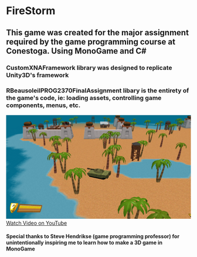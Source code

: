 # FireStorm
## This game was created for the major assignment required by the game programming course at Conestoga. Using MonoGame and C#
### CustomXNAFramework library was designed to replicate Unity3D's framework
### RBeausoleilPROG2370FinalAssignment libary is the entirety of the game's code, ie: loading assets, controlling game components, menus, etc.
![Game Screen](https://github.com/RyanTimothy/FireStorm/blob/master/gameplay-screenshot.png)
[Watch Video on YouTube](https://youtu.be/Hooshu3dcqs)

#### Special thanks to Steve Hendrikse (game programming professor) for unintentionally inspiring me to learn how to make a 3D game in MonoGame
